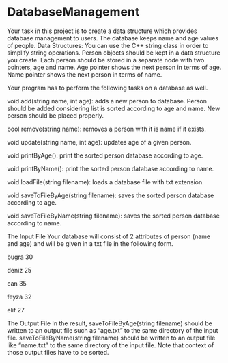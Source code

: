 # DatabaseManagement
Your task in this project is to create a data structure which provides database management to users. The database keeps name and age values of people.
Data Structures: You can use the C++ string class in order to simplify string operations. Person objects should be kept in a data structure you create. Each person should be stored in a separate node with two pointers, age and name. Age pointer shows the next person in terms of age. Name pointer shows the next person in terms of name.

Your program has to perform the following tasks on a database as well.

void add(string name, int age): adds a new person to database. Person should be added considering list is sorted according to age and name. New person should be placed properly.

bool remove(string name): removes a person with it is name if it exists.

void update(string name, int age): updates age of a given person.

void printByAge(): print the sorted person database according to age.

void printByName(): print the sorted person database according to name.

void loadFile(string filename): loads a database file with txt extension.

void saveToFileByAge(string filename): saves the sorted person database according to age.

void saveToFileByName(string filename): saves the sorted person database according to name.

The Input File
Your database will consist of 2 attributes of person (name and age) and will be given in a txt file in the
following form.

bugra 30

deniz 25

can 35

feyza 32

elif 27

The Output File
In the result, saveToFileByAge(string filename) should be written to an output file such as “age.txt” to
the same directory of the input file. saveToFileByName(string filename) should be written to an output
file like “name.txt” to the same directory of the input file. Note that context of those output files have to
be sorted.
